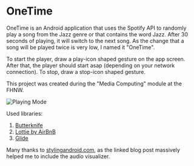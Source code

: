 # OneTime
OneTime is an Android application that uses the Spotify API to randomly play a song from the Jazz genre or that contains the word Jazz. After 30 seconds of playing, it will switch to the next song. As the change that a song will be played twice is very low, I named it "OneTime".

To start the player, draw a play-icon shaped gesture on the app screen. After that, the player should start asap (depending on your network connection). To stop, draw a stop-icon shaped gesture.

This project was created during the "Media Computing" module at the FHNW.

![Playing Mode](https://preview.ibb.co/iukzVk/Screenshot_20170511_205007.png)

Used libraries:
1. [Butterknife](http://jakewharton.github.io/butterknife/)
2. [Lottie by AirBnB](https://github.com/airbnb/lottie-android)
3. [Glide](https://github.com/bumptech/glide)

Many thanks to [stylingandroid.com](https://blog.stylingandroid.com/visualiser-part2/), as the linked blog post massively helped me to include the audio visualizer.
